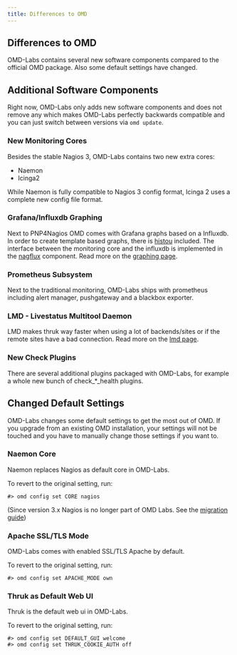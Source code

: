 ```yaml
---
title: Differences to OMD
---
```


## Differences to OMD

OMD-Labs contains several new software components compared to the official OMD package.
Also some default settings have changed.

## Additional Software Components

Right now, OMD-Labs only adds new software components and does not remove any which makes OMD-Labs perfectly backwards compatible and you can just switch between versions via `omd update`.

### New Monitoring Cores

Besides the stable Nagios 3, OMD-Labs contains two new extra cores:

- Naemon
- Icinga2

While Naemon is fully compatible to Nagios 3 config format, Icinga 2 uses a complete new config file format.

### Grafana/Influxdb Graphing

Next to PNP4Nagios OMD comes with Grafana graphs based on a Influxdb. In order to create template based graphs, there is [histou](../packages/histou/) included. The interface between the monitoring core and the influxdb is implemented in the [nagflux](../packages/nagflux/) component. Read more on the [graphing page](../howtos/grafana/).

### Prometheus Subsystem

Next to the traditional monitoring, OMD-Labs ships with prometheus including alert manager, pushgateway and a blackbox exporter.

### LMD - Livestatus Multitool Daemon

LMD makes thruk way faster when using a lot of backends/sites or if the remote sites have a bad connection. Read more on the [lmd page](../packages/lmd/).

### New Check Plugins

There are several additional plugins packaged with OMD-Labs, for example a whole new bunch of check_*_health plugins.

## Changed Default Settings

OMD-Labs changes some default settings to get the most out of OMD. If you upgrade from an existing OMD installation, your settings will not be touched and you have to manually change those settings if you want to.

### Naemon Core

Naemon replaces Nagios as default core in OMD-Labs.

To revert to the original setting, run:

    #> omd config set CORE nagios

(Since version 3.x Nagios is no longer part of OMD Labs. See the [migration guide](../migration_3))

### Apache SSL/TLS Mode

OMD-Labs comes with enabled SSL/TLS Apache by default.

To revert to the original setting, run:

    #> omd config set APACHE_MODE own

### Thruk as Default Web UI

Thruk is the default web ui in OMD-Labs.

To revert to the original setting, run:

    #> omd config set DEFAULT_GUI welcome
    #> omd config set THRUK_COOKIE_AUTH off
